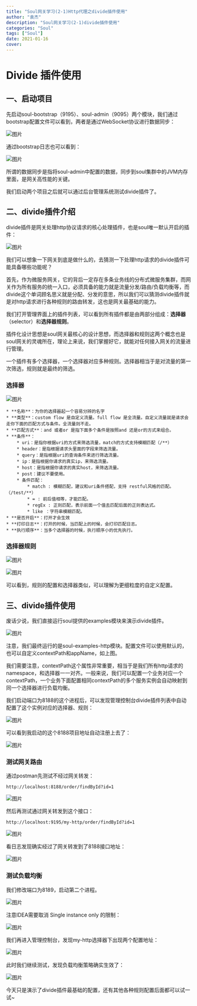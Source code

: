 ```yaml
---
title: "Soul网关学习(2-1)Http代理之divide插件使用"
author: "袁杰"
description: "Soul网关学习(2-1)divide插件使用"
categories: "Soul"
tags: ["Soul"]
date: 2021-01-16
cover:
---
```


# Divide 插件使用

## 一、启动项目

先启动soul-bootstrap（9195）、soul-admin（9095）两个模块，我们通过bootstrap配置文件可以看到，两者是通过WebSocket协议进行数据同步：

![图片](https://uploader.shimo.im/f/nGr4Gtt1RDaxFZhp.png!thumbnail?fileGuid=fGQAODvCNjs7kNIH)

通过bootstrap日志也可以看到：

![图片](https://uploader.shimo.im/f/cvJNUI1WLaJEk0Pe.png!thumbnail?fileGuid=fGQAODvCNjs7kNIH)

所谓的数据同步是指将soul-admin中配置的数据，同步到soul集群中的JVM内存里面，是网关高性能的关键。

我们启动两个项目之后就可以通过后台管理系统测试divide插件了。

## 二、divide插件介绍

divide插件是网关处理http协议请求的核心处理插件，也是soul唯一默认开启的插件：

![图片](https://uploader.shimo.im/f/0CIBpm0YatPSWUUu.png!thumbnail?fileGuid=fGQAODvCNjs7kNIH)

我们可以想象一下网关到底是做什么的，去猜测一下处理http请求的divide插件可能具备哪些功能呢？

首先，作为微服务网关，它的背后一定存在多条业务线的分布式微服务集群，而网关作为所有服务的统一入口，必须具备的能力就是流量分发/路由/负载均衡等，而divide这个单词顾名思义就是分配、分发的意思，所以我们可以猜测divide插件就是对http请求进行各种规则的路由转发，这也是网关最基础的能力。

我们打开管理界面上的插件列表，可以看到所有插件都是由两部分组成：**选择器**（selector）和**选择器规则**。

插件化设计思想是soul网关最核心的设计思想，而选择器和规则这两个概念也是soul网关的灵魂所在，理论上来说，我们掌握好它，就能对任何接入网关的流量进行管理。

一个插件有多个选择器，一个选择器对应多种规则。选择器相当于是对流量的第一次筛选，规则就是最终的筛选。

### 选择器

![图片](https://uploader.shimo.im/f/KlNWtqo6shqyJYWZ.png!thumbnail?fileGuid=fGQAODvCNjs7kNIH)

    * **名称**：为你的选择器起一个容易分辨的名字
    * **类型**：custom flow 是自定义流量。full flow 是全流量。自定义流量就是请求会走你下面的匹配方式与条件。全流量则不走。
    * **匹配方式**：and 或者or 是指下面多个条件是按照and 还是or的方式来组合。
    * **条件**：
        * uri：是指你根据uri的方式来筛选流量，match的方式支持模糊匹配（/**）
        * header：是指根据请求头里面的字段来筛选流量。
        * query：是指根据uri的查询条件来进行筛选流量。
        * ip：是指根据你请求的真实ip，来筛选流量。
        * host：是指根据你请求的真实host，来筛选流量。
        * post：建议不要使用。
        * 条件匹配：
            * match : 模糊匹配，建议和uri条件搭配，支持 restful风格的匹配。（/test/**）
            * = : 前后值相等，才能匹配。
            * regEx : 正则匹配，表示前面一个值去匹配后面的正则表达式。
            * like ：字符串模糊匹配。
    * **是否开启**：打开才会生效
    * **打印日志**：打开的时候，当匹配上的时候，会打印匹配日志。
    * **执行顺序**：当多个选择器的时候，执行顺序小的优先执行。
### 选择器规则

![图片](https://uploader.shimo.im/f/If4ekdjZ1T0j11fy.png!thumbnail?fileGuid=fGQAODvCNjs7kNIH)

![图片](https://uploader.shimo.im/f/CTJJ5j55VhfIxVsS.png!thumbnail?fileGuid=fGQAODvCNjs7kNIH)

可以看到，规则的配置和选择器类似，可以理解为更细粒度的自定义配置。

## 三、divide插件使用

废话少说，我们直接运行soul提供的examples模块来演示divide插件。

![图片](https://uploader.shimo.im/f/8i3YFAMvzXsKJg7o.png!thumbnail?fileGuid=fGQAODvCNjs7kNIH)

注意，我们最终运行的是soul-examples-http模块。配置文件可以使用默认的，也可以自定义contextPath和appName，如上图。

我们需要注意，contextPath这个属性非常重要，相当于是我们所有http请求的namespace，和选择器一一对齐。一般来说，我们可以配置一个业务对应一个contextPath，一个业务下面配置相同contextPath的多个服务实例会自动映射到同一个选择器进行负载均衡。

我们启动端口为8188的这个进程后，可以发现管理控制台divide插件列表中自动配置了这个实例对应的选择器、规则：

![图片](https://uploader.shimo.im/f/ozvPWCqVaXEGwG2E.png!thumbnail?fileGuid=fGQAODvCNjs7kNIH)

可以看到我启动的这个8188项目地址自动注册上去了：

![图片](https://uploader.shimo.im/f/MzTmhBkyZSRIiPAp.png!thumbnail?fileGuid=fGQAODvCNjs7kNIH)

### 测试网关路由

通过postman先测试不经过网关转发：

```plain
http://localhost:8188/order/findById?id=1
```
![图片](https://uploader.shimo.im/f/OJi1lpFiwlHN53EE.png!thumbnail?fileGuid=fGQAODvCNjs7kNIH)

然后再测试通过网关转发到这个接口：

```plain
http://localhost:9195/my-http/order/findById?id=1
```
![图片](https://uploader.shimo.im/f/8p4u4OKuWp3inEVh.png!thumbnail?fileGuid=fGQAODvCNjs7kNIH)

看日志发现确实经过了网关转发到了8188接口地址：

![图片](https://uploader.shimo.im/f/iE6V4aNqbaaUQz2K.png!thumbnail?fileGuid=fGQAODvCNjs7kNIH)

### 测试负载均衡

我们修改端口为8189，启动第二个进程。

![图片](https://uploader.shimo.im/f/arghWSgrccJ5262m.png!thumbnail?fileGuid=fGQAODvCNjs7kNIH)

注意IDEA需要取消 Single instance only 的限制：

![图片](https://uploader.shimo.im/f/cMdvwK0RI7AxmLf6.png!thumbnail?fileGuid=fGQAODvCNjs7kNIH)

我们再进入管理控制台，发现my-http选择器下出现两个配置地址：

![图片](https://uploader.shimo.im/f/nC35SJOlCZnNIrAz.png!thumbnail?fileGuid=fGQAODvCNjs7kNIH)

此时我们继续测试，发现负载均衡策略确实生效了：

![图片](https://uploader.shimo.im/f/int2660TqS1nAkYB.png!thumbnail?fileGuid=fGQAODvCNjs7kNIH)

今天只是演示了divide插件最基础的配置，还有其他各种规则配置后面都可以试一试~

